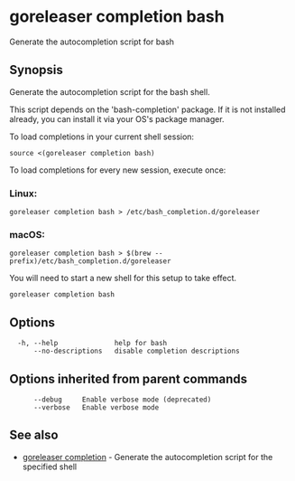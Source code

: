 # goreleaser completion bash

Generate the autocompletion script for bash

## Synopsis

Generate the autocompletion script for the bash shell.

This script depends on the 'bash-completion' package.
If it is not installed already, you can install it via your OS's package manager.

To load completions in your current shell session:

	source <(goreleaser completion bash)

To load completions for every new session, execute once:

### Linux:

	goreleaser completion bash > /etc/bash_completion.d/goreleaser

### macOS:

	goreleaser completion bash > $(brew --prefix)/etc/bash_completion.d/goreleaser

You will need to start a new shell for this setup to take effect.


```
goreleaser completion bash
```

## Options

```
  -h, --help              help for bash
      --no-descriptions   disable completion descriptions
```

## Options inherited from parent commands

```
      --debug     Enable verbose mode (deprecated)
      --verbose   Enable verbose mode
```

## See also

* [goreleaser completion](/cmd/goreleaser_completion/)	 - Generate the autocompletion script for the specified shell

